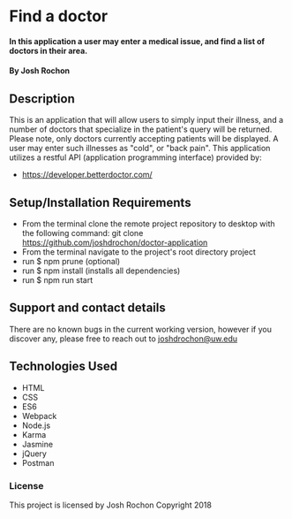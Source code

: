 # Find a doctor

#### In this application a user may enter a medical issue, and find a list of doctors in their area.

#### By Josh Rochon

## Description
This is an application that will allow users to simply input their illness, and a number of doctors that specialize in the patient's query will be returned. Please note, only doctors currently accepting patients will be displayed. A user may enter such illnesses as "cold", or "back pain". This application utilizes a restful API (application programming interface) provided by:
* https://developer.betterdoctor.com/

## Setup/Installation Requirements

* From the terminal clone the remote project repository to desktop with the following command: git clone https://github.com/joshdrochon/doctor-application
* From the terminal navigate to the project's root directory project
* run $ npm prune (optional)
* run $ npm install (installs all dependencies)
* run $ npm run start

## Support and contact details

There are no known bugs in the current working version, however if you discover any, please free to reach out to joshdrochon@uw.edu

## Technologies Used

* HTML
* CSS
* ES6
* Webpack
* Node.js
* Karma
* Jasmine
* jQuery
* Postman


### License

This project is licensed by Josh Rochon Copyright 2018
